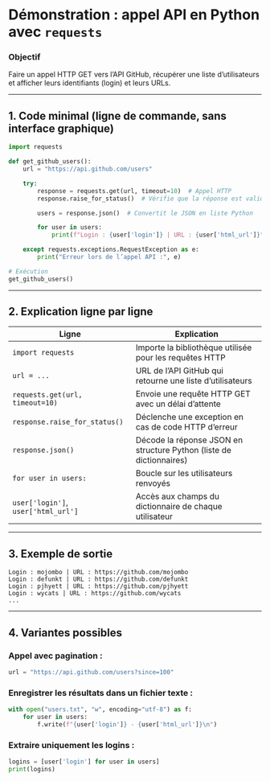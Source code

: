 ## <h1 id="demo-api">Démonstration : appel API en Python avec `requests`</h1>

### Objectif

Faire un appel HTTP GET vers l’API GitHub, récupérer une liste d’utilisateurs et afficher leurs identifiants (login) et leurs URLs.

---

## <h2 id="1-code-minimal">1. Code minimal (ligne de commande, sans interface graphique)</h2>

```python
import requests

def get_github_users():
    url = "https://api.github.com/users"

    try:
        response = requests.get(url, timeout=10)  # Appel HTTP
        response.raise_for_status()  # Vérifie que la réponse est valide (code 200)

        users = response.json()  # Convertit le JSON en liste Python

        for user in users:
            print(f"Login : {user['login']} | URL : {user['html_url']}")

    except requests.exceptions.RequestException as e:
        print("Erreur lors de l’appel API :", e)

# Exécution
get_github_users()
```

---

## <h2 id="2-explication">2. Explication ligne par ligne</h2>

| Ligne                               | Explication                                                         |
| ----------------------------------- | ------------------------------------------------------------------- |
| `import requests`                   | Importe la bibliothèque utilisée pour les requêtes HTTP             |
| `url = ...`                         | URL de l’API GitHub qui retourne une liste d’utilisateurs           |
| `requests.get(url, timeout=10)`     | Envoie une requête HTTP GET avec un délai d’attente                 |
| `response.raise_for_status()`       | Déclenche une exception en cas de code HTTP d’erreur                |
| `response.json()`                   | Décode la réponse JSON en structure Python (liste de dictionnaires) |
| `for user in users:`                | Boucle sur les utilisateurs renvoyés                                |
| `user['login']`, `user['html_url']` | Accès aux champs du dictionnaire de chaque utilisateur              |

---

## <h2 id="3-output">3. Exemple de sortie</h2>

```text
Login : mojombo | URL : https://github.com/mojombo
Login : defunkt | URL : https://github.com/defunkt
Login : pjhyett | URL : https://github.com/pjhyett
Login : wycats | URL : https://github.com/wycats
...
```

---

## <h2 id="4-variantes">4. Variantes possibles</h2>

### Appel avec pagination :

```python
url = "https://api.github.com/users?since=100"
```

### Enregistrer les résultats dans un fichier texte :

```python
with open("users.txt", "w", encoding="utf-8") as f:
    for user in users:
        f.write(f"{user['login']} - {user['html_url']}\n")
```

### Extraire uniquement les logins :

```python
logins = [user['login'] for user in users]
print(logins)
```


